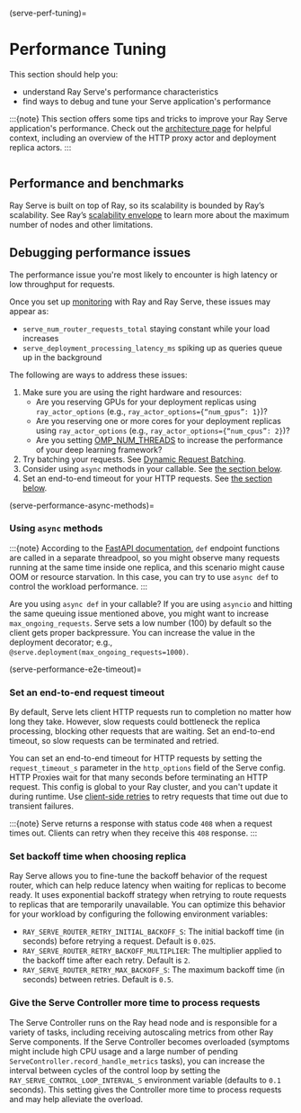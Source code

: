 (serve-perf-tuning)=
# Performance Tuning

This section should help you:

- understand Ray Serve's performance characteristics
- find ways to debug and tune your Serve application's performance

:::{note}
This section offers some tips and tricks to improve your Ray Serve application's performance. Check out the [architecture page](serve-architecture) for helpful context, including an overview of the HTTP proxy actor and deployment replica actors.
:::

```{contents}
```

## Performance and benchmarks

Ray Serve is built on top of Ray, so its scalability is bounded by Ray’s scalability. See Ray’s [scalability envelope](https://github.com/ray-project/ray/blob/master/release/benchmarks/README.md) to learn more about the maximum number of nodes and other limitations.

## Debugging performance issues

The performance issue you're most likely to encounter is high latency or low throughput for requests.

Once you set up [monitoring](serve-monitoring) with Ray and Ray Serve, these issues may appear as:

* `serve_num_router_requests_total` staying constant while your load increases
* `serve_deployment_processing_latency_ms` spiking up as queries queue up in the background

The following are ways to address these issues:

1. Make sure you are using the right hardware and resources:
   * Are you reserving GPUs for your deployment replicas using `ray_actor_options` (e.g., `ray_actor_options={“num_gpus”: 1}`)?
   * Are you reserving one or more cores for your deployment replicas using `ray_actor_options` (e.g., `ray_actor_options={“num_cpus”: 2}`)?
   * Are you setting [OMP_NUM_THREADS](serve-omp-num-threads) to increase the performance of your deep learning framework?
2. Try batching your requests. See [Dynamic Request Batching](serve-performance-batching-requests).
3. Consider using `async` methods in your callable. See [the section below](serve-performance-async-methods).
4. Set an end-to-end timeout for your HTTP requests. See [the section below](serve-performance-e2e-timeout).


(serve-performance-async-methods)=
### Using `async` methods

:::{note}
According to the [FastAPI documentation](https://fastapi.tiangolo.com/async/#very-technical-details), `def` endpoint functions are called in a separate threadpool, so you might observe many requests running at the same time inside one replica, and this scenario might cause OOM or resource starvation. In this case, you can try to use `async def` to control the workload performance.
:::

Are you using `async def` in your callable? If you are using `asyncio` and
hitting the same queuing issue mentioned above, you might want to increase
`max_ongoing_requests`. Serve sets a low number (100) by default so the client gets
proper backpressure. You can increase the value in the deployment decorator; e.g.,
`@serve.deployment(max_ongoing_requests=1000)`.

(serve-performance-e2e-timeout)=
### Set an end-to-end request timeout

By default, Serve lets client HTTP requests run to completion no matter how long they take. However, slow requests could bottleneck the replica processing, blocking other requests that are waiting. Set an end-to-end timeout, so slow requests can be terminated and retried.

You can set an end-to-end timeout for HTTP requests by setting the `request_timeout_s` parameter
in the `http_options` field of the Serve config. HTTP Proxies wait for that many
seconds before terminating an HTTP request. This config is global to your Ray cluster,
and you can't update it during runtime. Use [client-side retries](serve-best-practices-http-requests)
to retry requests that time out due to transient failures.

:::{note}
Serve returns a response with status code `408` when a request times out. Clients can retry when they receive this `408` response.
:::


### Set backoff time when choosing replica

Ray Serve allows you to fine-tune the backoff behavior of the request router, which can help reduce latency when waiting for replicas to become ready. It uses exponential backoff strategy when retrying to route requests to replicas that are temporarily unavailable. You can optimize this behavior for your workload by configuring the following environment variables:

- `RAY_SERVE_ROUTER_RETRY_INITIAL_BACKOFF_S`: The initial backoff time (in seconds) before retrying a request. Default is `0.025`.
- `RAY_SERVE_ROUTER_RETRY_BACKOFF_MULTIPLIER`: The multiplier applied to the backoff time after each retry. Default is `2`.
- `RAY_SERVE_ROUTER_RETRY_MAX_BACKOFF_S`: The maximum backoff time (in seconds) between retries. Default is `0.5`.


### Give the Serve Controller more time to process requests

The Serve Controller runs on the Ray head node and is responsible for a variety of tasks,
including receiving autoscaling metrics from other Ray Serve components.
If the Serve Controller becomes overloaded
(symptoms might include high CPU usage and a large number of pending `ServeController.record_handle_metrics` tasks),
you can increase the interval between cycles of the control loop
by setting the `RAY_SERVE_CONTROL_LOOP_INTERVAL_S` environment variable (defaults to `0.1` seconds).
This setting gives the Controller more time to process requests and may help alleviate the overload.
